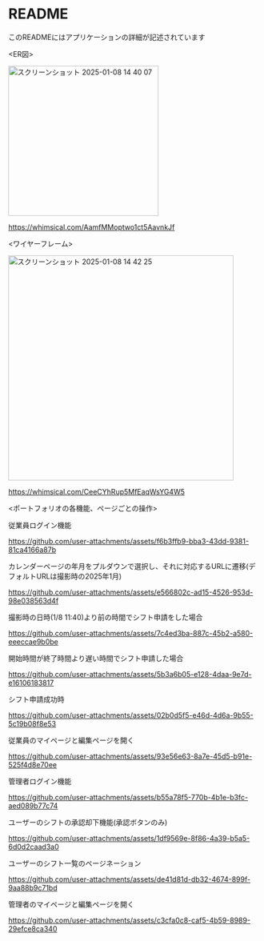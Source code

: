 # README
このREADMEにはアプリケーションの詳細が記述されています

<ER図>

<img width="300" alt="スクリーンショット 2025-01-08 14 40 07" src="https://github.com/user-attachments/assets/3764b45c-77a4-46e0-88a2-f130f978d94a" />


https://whimsical.com/AamfMMoptwo1ct5AavnkJf

<ワイヤーフレーム>

<img width="450" alt="スクリーンショット 2025-01-08 14 42 25" src="https://github.com/user-attachments/assets/49078a15-764a-4fbe-9867-f989d5d83782" />


https://whimsical.com/CeeCYhRup5MfEaqWsYG4W5

<ポートフォリオの各機能、ページごとの操作>

従業員ログイン機能

https://github.com/user-attachments/assets/f6b3ffb9-bba3-43dd-9381-81ca4166a87b

カレンダーページの年月をプルダウンで選択し、それに対応するURLに遷移(デフォルトURLは撮影時の2025年1月)

https://github.com/user-attachments/assets/e566802c-ad15-4526-953d-98e038563d4f


撮影時の日時(1/8 11:40)より前の時間でシフト申請をした場合

https://github.com/user-attachments/assets/7c4ed3ba-887c-45b2-a580-eeeccae9b0be

開始時間が終了時間より遅い時間でシフト申請した場合

https://github.com/user-attachments/assets/5b3a6b05-e128-4daa-9e7d-e16106183817

シフト申請成功時

https://github.com/user-attachments/assets/02b0d5f5-e46d-4d6a-9b55-5c19b08f8e53

従業員のマイページと編集ページを開く

https://github.com/user-attachments/assets/93e56e63-8a7e-45d5-b91e-525f4d8e70ee


管理者ログイン機能

https://github.com/user-attachments/assets/b55a78f5-770b-4b1e-b3fc-aed089b77c74

ユーザーのシフトの承認却下機能(承認ボタンのみ)

https://github.com/user-attachments/assets/1df9569e-8f86-4a39-b5a5-6d0d2caad3a0

ユーザーのシフト一覧のページネーション

https://github.com/user-attachments/assets/de41d81d-db32-4674-899f-9aa88b9c71bd

管理者のマイページと編集ページを開く

https://github.com/user-attachments/assets/c3cfa0c8-caf5-4b59-8989-29efce8ca340



